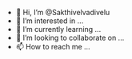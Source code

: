 - 👋 Hi, I’m @Sakthivelvadivelu
- 👀 I’m interested in ...
- 🌱 I’m currently learning ...
- 💞️ I’m looking to collaborate on ...
- 📫 How to reach me ...

<!---
Sakthivelvadivelu/Sakthivelvadivelu is a ✨ special ✨ repository because its `README.md` (this file) appears on your GitHub profile.
You can click the Preview link to take a look at your changes.
--->
